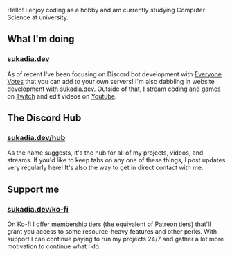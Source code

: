 Hello! I enjoy coding as a hobby and am currently studying Computer Science at university. 

## What I'm doing

### [sukadia.dev](https://sukadia.dev)

As of recent I've been focusing on Discord bot development with [Everyone Votes](https://top.gg/bot/805922495705251891) that you can add to your own servers! I'm also dabbling in website development with [sukadia.dev](https://sukadia.dev). Outside of that, I stream coding and games on [Twitch](https://www.twitch.tv/sukadia) and edit videos on [Youtube](https://www.youtube.com/c/Sukadia).

## The Discord Hub

### [sukadia.dev/hub](https://sukadia.dev/hub)

As the name suggests, it's the hub for all of my projects, videos, and streams. If you'd like to keep tabs on any one of these things, I post updates very regularly here! It's also the way to get in direct contact with me.

## Support me

### [sukadia.dev/ko-fi](https://ko-fi.com/sukadia/tiers)

On Ko-fi I offer membership tiers (the equivalent of Patreon tiers) that'll grant you access to some resource-heavy features and other perks. With support I can continue paying to run my projects 24/7 and gather a lot more motivation to continue what I do.
